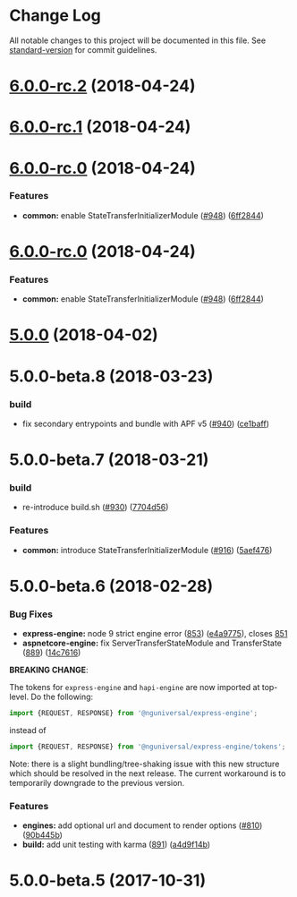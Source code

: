# Change Log

All notable changes to this project will be documented in this file. See [standard-version](https://github.com/conventional-changelog/standard-version) for commit guidelines.

<a name="6.0.0-rc.2"></a>
# [6.0.0-rc.2](https://github.com/angular/universal/compare/v6.0.0-rc.1...v6.0.0-rc.2) (2018-04-24)



<a name="6.0.0-rc.1"></a>
# [6.0.0-rc.1](https://github.com/angular/universal/compare/v6.0.0-rc.0...v6.0.0-rc.1) (2018-04-24)



<a name="6.0.0-rc.0"></a>
# [6.0.0-rc.0](https://github.com/angular/universal/compare/v5.0.0...v6.0.0-rc.0) (2018-04-24)


### Features

* **common:** enable StateTransferInitializerModule ([#948](https://github.com/angular/universal/issues/948)) ([6ff2844](https://github.com/angular/universal/commit/6ff2844))



<a name="6.0.0-rc.0"></a>
# [6.0.0-rc.0](https://github.com/angular/universal/compare/v5.0.0...v6.0.0-rc.0) (2018-04-24)


### Features

* **common:** enable StateTransferInitializerModule ([#948](https://github.com/angular/universal/issues/948)) ([6ff2844](https://github.com/angular/universal/commit/6ff2844))



<a name="5.0.0"></a>
# [5.0.0](https://github.com/angular/universal/compare/5.0.0-beta.8...5.0.0) (2018-04-02)



<a name="5.0.0-beta.8"></a>
# 5.0.0-beta.8 (2018-03-23)


### build

* fix secondary entrypoints and bundle with APF v5 ([#940](https://github.com/angular/universal/issues/940)) ([ce1baff](https://github.com/angular/universal/commit/ce1baff))


<a name="5.0.0-beta.7"></a>
# 5.0.0-beta.7 (2018-03-21)


### build

* re-introduce build.sh ([#930](https://github.com/angular/universal/issues/930)) ([7704d56](https://github.com/angular/universal/commit/7704d56))


### Features

* **common:** introduce StateTransferInitializerModule ([#916](https://github.com/angular/universal/issues/916)) ([5aef476](https://github.com/angular/universal/commit/5aef476))


<a name="5.0.0-beta.6"></a>
# 5.0.0-beta.6 (2018-02-28)

### Bug Fixes

* **express-engine:** node 9 strict engine error ([853](https://github.com/angular/universal/pull/853)) ([e4a9775](https://github.com/angular/universal/commit/e4a97754e62d5418faad3837a88a21b710aa3d8d)), closes [851](https://github.com/angular/universal/issues/851)
* **aspnetcore-engine:** fix ServerTransferStateModule and TransferState ([889](https://github.com/angular/universal/pull/889)) ([14c7616](https://github.com/angular/universal/commit/14c76166ac36c2de619c733531432fd109e4bb67))

**BREAKING CHANGE**:

The tokens for `express-engine` and `hapi-engine` are now imported at top-level. Do the following:

```ts
import {REQUEST, RESPONSE} from '@nguniversal/express-engine';
```

instead of

```ts
import {REQUEST, RESPONSE} from '@nguniversal/express-engine/tokens';
```

Note: there is a slight bundling/tree-shaking issue with this new structure which should be resolved in the next release. The current workaround is to temporarily downgrade to the previous version.


### Features

* **engines:** add optional url and document to render options ([#810](https://github.com/angular/universal/pull/810)) ([90b445b](https://github.com/angular/universal/commit/90b445b2b317e58003b9d6d51835139efb542422))
* **build:** add unit testing with karma ([891](https://github.com/angular/universal/pull/891)) ([a4d9f14b](https://github.com/angular/universal/commit/a4d9f14b39bbed2e5c7fec24dede0a89b9f97ae0))

<a name="5.0.0-beta.5"></a>
# 5.0.0-beta.5 (2017-10-31)
